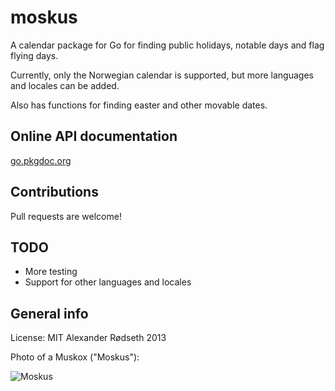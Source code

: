 moskus
======

A calendar package for Go for finding public holidays, notable days and flag flying days.

Currently, only the Norwegian calendar is supported, but more languages and locales can be added.

Also has functions for finding easter and other movable dates.

Online API documentation
------------------------

[go.pkgdoc.org](http://go.pkgdoc.org/github.com/xyproto/moskus)


Contributions
-------------

Pull requests are welcome!


TODO
----

* More testing
* Support for other languages and locales

General info
------------

License: MIT
Alexander Rødseth 2013

Photo of a Muskox ("Moskus"):

![Moskus](http://upload.wikimedia.org/wikipedia/commons/thumb/e/ed/Ovibos_moschatus_qtl3.jpg/800px-Ovibos_moschatus_qtl3.jpg "Moskus")
